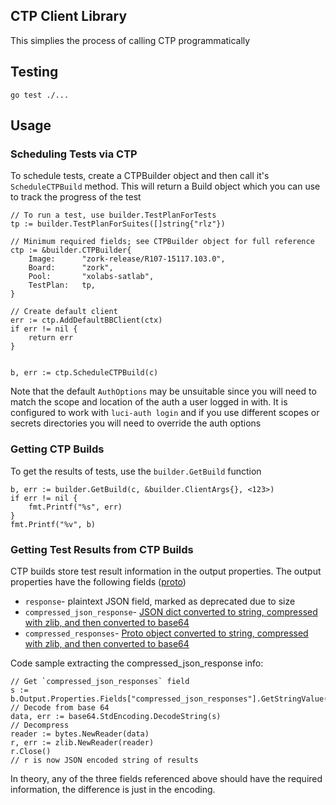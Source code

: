 ## CTP Client Library
This simplies the process of calling CTP programmatically

## Testing
`go test ./...`

## Usage
### Scheduling Tests via CTP

To schedule tests, create a CTPBuilder object and then call it's `ScheduleCTPBuild` method. This will return a Build object which you can use to track the progress of the test

```
// To run a test, use builder.TestPlanForTests
tp := builder.TestPlanForSuites([]string{"rlz"})

// Minimum required fields; see CTPBuilder object for full reference
ctp := &builder.CTPBuilder{
    Image:      "zork-release/R107-15117.103.0",
    Board:      "zork",
    Pool:       "xolabs-satlab",
    TestPlan:   tp,
}

// Create default client
err := ctp.AddDefaultBBClient(ctx)
if err != nil {
    return err
}


b, err := ctp.ScheduleCTPBuild(c)
```

Note that the default `AuthOptions` may be unsuitable since you will need to match the scope and location of the auth a user logged in with. It is configured to work with `luci-auth login` and if you use different scopes or secrets directories you will need to override the auth options

### Getting CTP Builds

To get the results of tests, use the `builder.GetBuild` function

```
b, err := builder.GetBuild(c, &builder.ClientArgs{}, <123>)
if err != nil {
    fmt.Printf("%s", err)
}
fmt.Printf("%v", b)
```

### Getting Test Results from CTP Builds
CTP builds store test result information in the output properties. The output properties have the following fields ([proto](https://source.corp.google.com/chromeos_public/infra/recipes/recipes/test_platform/cros_test_platform.proto))
- `response`- plaintext JSON field, marked as deprecated due to size
- `compressed_json_response`- [JSON dict converted to string, compressed with zlib, and then converted to base64](https://source.corp.google.com/chromeos_public/infra/recipes/recipes/test_platform/cros_test_platform.py;l=869?q=compressed_json_responses&sq=%20%20package:%5E(chromeos_public%7Cchromeos_internal%7Cchops_infra_internal)$)
- `compressed_responses`- [Proto object converted to string, compressed with zlib, and then converted to base64](https://source.corp.google.com/chromeos_public/infra/recipes/recipes/test_platform/cros_test_platform.py;l=872?q=compressed_json_responses&sq=%20%20package:%5E(chromeos_public%7Cchromeos_internal%7Cchops_infra_internal)$)

Code sample extracting the compressed_json_response info:
```
// Get `compressed_json_responses` field
s := b.Output.Properties.Fields["compressed_json_responses"].GetStringValue()
// Decode from base 64
data, err := base64.StdEncoding.DecodeString(s)
// Decompress
reader := bytes.NewReader(data)
r, err := zlib.NewReader(reader)
r.Close()
// r is now JSON encoded string of results
```

In theory, any of the three fields referenced above should have the required information, the difference is just in the encoding.
